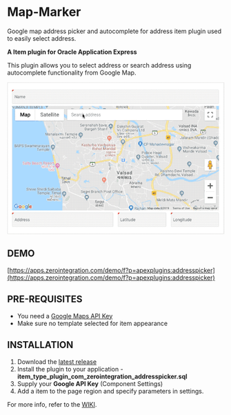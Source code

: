 # Map-Marker

Google map address picker and autocomplete for address item plugin used to easily select address.

**A Item plugin for Oracle Application Express**

This plugin allows you to select address or search address using autocomplete functionality from Google Map. 

![Preview.gif](https://raw.githubusercontent.com/apex-plugins/Address-Picker/master/Source/Preview.gif)

## DEMO ##

[https://apps.zerointegration.com/demo/f?p=apexplugins:addresspicker](https://apps.zerointegration.com/demo/f?p=apexplugins:addresspicker)

## PRE-REQUISITES ##

* You need a [Google Maps API Key](https://developers.google.com/maps/documentation/javascript/get-api-key#get-an-api-key)
* Make sure no template selected for item appearance 

## INSTALLATION ##

1. Download the [latest release](https://github.com/apex-plugins/Map-Marker/releases/latest)
2. Install the plugin to your application - **item_type_plugin_com_zerointegration_addresspicker.sql**
3. Supply your **Google API Key** (Component Settings)
4. Add a item to the page region and specify parameters in settings.

For more info, refer to the [WIKI](https://github.com/apex-plugins/Address-Picker/wiki).

